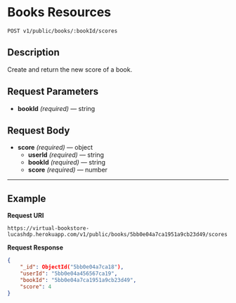 # Books Resources

    POST v1/public/books/:bookId/scores

## Description
Create and return the new score of a book.

## Request Parameters

- **bookId** _(required)_ — string

## Request Body

- **score** _(required)_ — object
    - **userId** _(required)_ — string
    - **bookId** _(required)_ — string
    - **score** _(required)_ — number

***

## Example
**Request URI**

    https://virtual-bookstore-lucashdp.herokuapp.com/v1/public/books/5bb0e04a7ca1951a9cb23d49/scores

**Request Response**
``` json
{
    "_id": ObjectId("5bb0e04a7ca18"),
    "userId": "5bb0e04a456567ca19",
    "bookId": "5bb0e04a7ca1951a9cb23d49",
    "score": 4
}
```